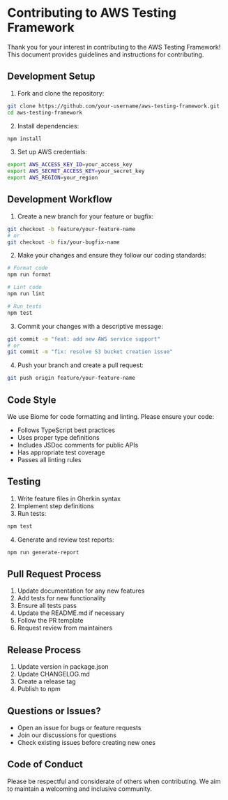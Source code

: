 # Contributing to AWS Testing Framework

Thank you for your interest in contributing to the AWS Testing Framework! This document provides guidelines and instructions for contributing.

## Development Setup

1. Fork and clone the repository:
```bash
git clone https://github.com/your-username/aws-testing-framework.git
cd aws-testing-framework
```

2. Install dependencies:
```bash
npm install
```

3. Set up AWS credentials:
```bash
export AWS_ACCESS_KEY_ID=your_access_key
export AWS_SECRET_ACCESS_KEY=your_secret_key
export AWS_REGION=your_region
```

## Development Workflow

1. Create a new branch for your feature or bugfix:
```bash
git checkout -b feature/your-feature-name
# or
git checkout -b fix/your-bugfix-name
```

2. Make your changes and ensure they follow our coding standards:
```bash
# Format code
npm run format

# Lint code
npm run lint

# Run tests
npm test
```

3. Commit your changes with a descriptive message:
```bash
git commit -m "feat: add new AWS service support"
# or
git commit -m "fix: resolve S3 bucket creation issue"
```

4. Push your branch and create a pull request:
```bash
git push origin feature/your-feature-name
```

## Code Style

We use Biome for code formatting and linting. Please ensure your code:

- Follows TypeScript best practices
- Uses proper type definitions
- Includes JSDoc comments for public APIs
- Has appropriate test coverage
- Passes all linting rules

## Testing

1. Write feature files in Gherkin syntax
2. Implement step definitions
3. Run tests:
```bash
npm test
```

4. Generate and review test reports:
```bash
npm run generate-report
```

## Pull Request Process

1. Update documentation for any new features
2. Add tests for new functionality
3. Ensure all tests pass
4. Update the README.md if necessary
5. Follow the PR template
6. Request review from maintainers

## Release Process

1. Update version in package.json
2. Update CHANGELOG.md
3. Create a release tag
4. Publish to npm

## Questions or Issues?

- Open an issue for bugs or feature requests
- Join our discussions for questions
- Check existing issues before creating new ones

## Code of Conduct

Please be respectful and considerate of others when contributing. We aim to maintain a welcoming and inclusive community. 